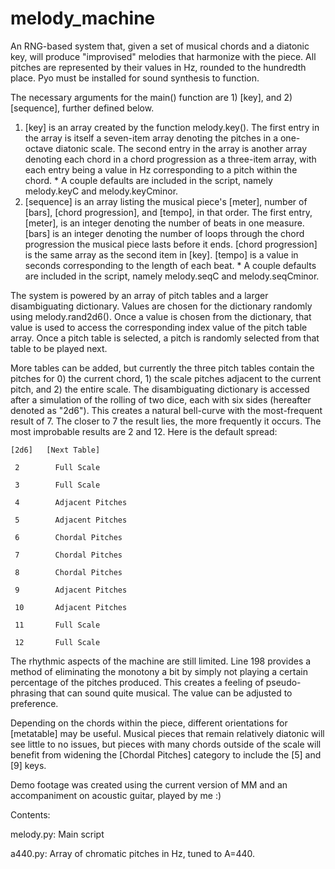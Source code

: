 # melody_machine
An RNG-based system that, given a set of musical chords and a diatonic key, will produce "improvised" melodies that harmonize with the piece. All pitches are represented by their values in Hz, rounded to the hundredth place. Pyo must be installed for sound synthesis to function.

The necessary arguments for the main() function are 1) [key], and 2) [sequence], further defined below.
  1)  [key] is an array created by the function melody.key(). The first entry in the array is itself a seven-item array denoting the pitches in a one-octave diatonic scale. The second entry in the array is another array denoting each chord in a chord progression as a three-item array, with each entry being a value in Hz corresponding to a pitch within the chord.
    * A couple defaults are included in the script, namely melody.keyC and melody.keyCminor.
  2)  [sequence] is an array listing the musical piece's [meter], number of [bars], [chord progression], and [tempo], in that order. The first entry, [meter], is an integer denoting the number of beats in one measure. [bars] is an integer denoting the number of loops through the chord progression the musical piece lasts before it ends. [chord progression] is the same array as the second item in [key]. [tempo] is a value in seconds corresponding to the length of each beat.
    * A couple defaults are included in the script, namely melody.seqC and melody.seqCminor.

  The system is powered by an array of pitch tables and a larger disambiguating dictionary. Values are chosen for the dictionary randomly using melody.rand2d6(). Once a value is chosen from the dictionary, that value is used to access the corresponding index value of the pitch table array. Once a pitch table is selected, a pitch is randomly selected from that table to be played next. 
  
  More tables can be added, but currently the three pitch tables contain the pitches for 0) the current chord, 1) the scale pitches adjacent to the current pitch, and 2) the entire scale. The disambiguating dictionary is accessed after a simulation of the rolling of two dice, each with six sides (hereafter denoted as "2d6"). This creates a natural bell-curve with the most-frequent result of 7. The closer to 7 the result lies, the more frequently it occurs. The most improbable results are 2 and 12. Here is the default spread:
  
    [2d6]   [Next Table]
    
     2        Full Scale
     
     3        Full Scale
     
     4        Adjacent Pitches
     
     5        Adjacent Pitches
     
     6        Chordal Pitches
     
     7        Chordal Pitches
     
     8        Chordal Pitches
     
     9        Adjacent Pitches
     
     10       Adjacent Pitches
     
     11       Full Scale
     
     12       Full Scale
     
  The rhythmic aspects of the machine are still limited. Line 198 provides a method of eliminating the monotony a bit by simply not playing a certain percentage of the pitches produced. This creates a feeling of pseudo-phrasing that can sound quite musical. The value can be adjusted to preference.
  
  Depending on the chords within the piece, different orientations for [metatable] may be useful. Musical pieces that remain relatively diatonic will see little to no issues, but pieces with many chords outside of the scale will benefit from widening the [Chordal Pitches] category to include the [5] and [9] keys.
  
  Demo footage was created using the current version of MM and an accompaniment on acoustic guitar, played by me :)
  
  Contents:
  
  melody.py:  Main script
  
  a440.py:    Array of chromatic pitches in Hz, tuned to A=440.
